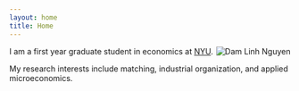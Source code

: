 ```yaml
---
layout: home
title: Home
---
```


<img src="https://dlinh-n.github.io/f/img/dam_linh_nguyen.jpeg" alt = "Dam Linh Nguyen"
style="float:right; padding: 0px 0px 0px 4px">  

I am a first year graduate student in economics at
<a href="https://as.nyu.edu/content/nyu-as/as/departments/econ.html" target="_blank" rel="noopener noreferrer">NYU</a>.  

My research interests include matching, industrial organization, and applied microeconomics.

<div style="line-height:175%;"> <br> </div>
